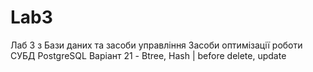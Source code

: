 # Lab3
Лаб 3 з Бази даних та засоби управління
Засоби оптимізації роботи СУБД PostgreSQL
Варіант 21 - Btree, Hash | before delete, update


